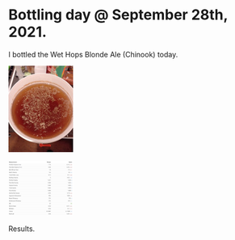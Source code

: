 # Bottling day @ September 28th, 2021.

I bottled the Wet Hops Blonde Ale (Chinook) today.

[![fig_1](1_small.jpg)](1.jpg)

[![fig_2](2_small.png)](2.png)

Results.
